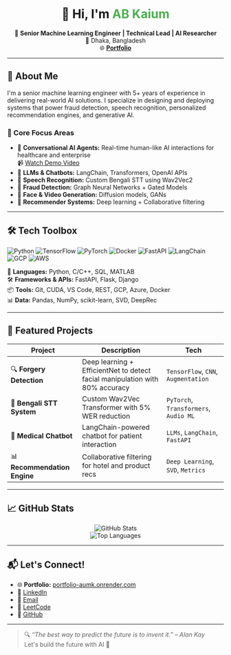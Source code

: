<h1 align="center">👋 Hi, I'm <span style="color:#4CAF50">AB Kaium</span></h1>

<p align="center">
  🎯 <strong>Senior Machine Learning Engineer | Technical Lead | AI Researcher</strong><br>
  📍 Dhaka, Bangladesh<br>
  🌐 <a href="https://portfolio-aumk.onrender.com" target="_blank"><strong>Portfolio</strong></a>
</p>

---

## 🚀 About Me

I'm a senior machine learning engineer with 5+ years of experience in delivering real-world AI solutions. I specialize in designing and deploying systems that power fraud detection, speech recognition, personalized recommendation engines, and generative AI.

### 🧩 Core Focus Areas
- 🧠 **Conversational AI Agents:** Real-time human-like AI interactions for healthcare and enterprise  
  📹 [Watch Demo Video](https://drive.google.com/file/d/1aNS7xBSz_3QeZMofqmCdrxAsSQMEXlq0/view?usp=sharing)  
- 🤖 **LLMs & Chatbots:** LangChain, Transformers, OpenAI APIs  
- 🧠 **Speech Recognition:** Custom Bengali STT using Wav2Vec2  
- 🔐 **Fraud Detection:** Graph Neural Networks + Gated Models  
- 🎨 **Face & Video Generation:** Diffusion models, GANs  
- 🎯 **Recommender Systems:** Deep learning + Collaborative filtering  

---

## 🛠️ Tech Toolbox

![Python](https://img.shields.io/badge/-Python-3776AB?style=flat&logo=python&logoColor=white)
![TensorFlow](https://img.shields.io/badge/-TensorFlow-FF6F00?style=flat&logo=TensorFlow&logoColor=white)
![PyTorch](https://img.shields.io/badge/-PyTorch-EE4C2C?style=flat&logo=PyTorch&logoColor=white)
![Docker](https://img.shields.io/badge/-Docker-2496ED?style=flat&logo=docker&logoColor=white)
![FastAPI](https://img.shields.io/badge/-FastAPI-009688?style=flat&logo=FastAPI&logoColor=white)
![LangChain](https://img.shields.io/badge/-LangChain-0A192F?style=flat&logo=OpenAI&logoColor=white)
![GCP](https://img.shields.io/badge/-GCP-4285F4?style=flat&logo=google-cloud&logoColor=white)
![AWS](https://img.shields.io/badge/-AWS-232F3E?style=flat&logo=amazon-aws&logoColor=white)

🧩 **Languages:** Python, C/C++, SQL, MATLAB  
🛠 **Frameworks & APIs:** FastAPI, Flask, Django  
📦 **Tools:** Git, CUDA, VS Code, REST, GCP, Azure, Docker  
📊 **Data:** Pandas, NumPy, scikit-learn, SVD, DeepRec  

---

## 🌟 Featured Projects

| Project | Description | Tech |
|--------|-------------|------|
| 🔍 **Forgery Detection** | Deep learning + EfficientNet to detect facial manipulation with 80% accuracy | `TensorFlow`, `CNN`, `Augmentation` |
| 🧾 **Bengali STT System** | Custom Wav2Vec Transformer with 5% WER reduction | `PyTorch`, `Transformers`, `Audio ML` |
| 🧠 **Medical Chatbot** | LangChain-powered chatbot for patient interaction | `LLMs`, `LangChain`, `FastAPI` |
| 📊 **Recommendation Engine** | Collaborative filtering for hotel and product recs | `Deep Learning`, `SVD`, `Metrics` |

---

## 📈 GitHub Stats

<p align="center">
  <img src="https://github-readme-stats.vercel.app/api?username=Qyum&show_icons=true&theme=radical" alt="GitHub Stats" />
  <br/>
  <img src="https://github-readme-stats.vercel.app/api/top-langs/?username=Qyum&layout=compact&theme=radical" alt="Top Languages" />
</p>

---

## 📬 Let's Connect!

- 🌐 **Portfolio:** [portfolio-aumk.onrender.com](https://portfolio-aumk.onrender.com)
- 🔗 [LinkedIn](https://www.linkedin.com/in/ab-kaium/)
- 📧 [Email](mailto:akkaium33@gmail.com)
- 🧠 [LeetCode](https://leetcode.com/Qyum)
- 🐙 [GitHub](https://github.com/Qyum)

---

> 🔍 *“The best way to predict the future is to invent it.” – Alan Kay*  
> Let's build the future with AI 🤝

